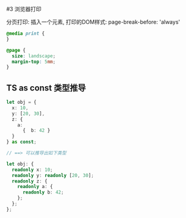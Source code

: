 #3 浏览器打印

分页打印: 插入一个元素, 打印的DOM样式: page-break-before: 'always'
```css
@media print {
}

@page {
  size: landscape;
  margin-top: 5mm;
}
```

## TS as const 类型推导

```ts
let obj = {
  x: 10,
  y: [20, 30],
  z: {
    a:
      {  b: 42 }
  } 
} as const;

// ==> 可以推导出如下类型

let obj: {
  readonly x: 10;
  readonly y: readonly [20, 30];
  readonly z: {
    readonly a: {
      readonly b: 42;
    };
  };
};
```